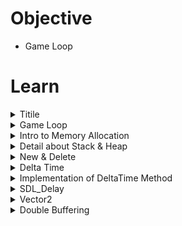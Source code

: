 # Objective
- Game Loop



# Learn

<!--Start Accordion -->
<details>
  <summary>Titile</summary>

# Subtitle

</details>
<!--End Accordion -->

<!--Start Accordion -->
<details>
  <summary>Game Loop</summary>

# Objective 
- What is Game Loop
- 3.14

# What is a game loop
- Game Loop is Infinite Loop (usually target as 60 Frame Per Second)
- - Process Input
- - Update Game
- - Render
- ![Gmae Loop](../images/002_What_is_a_game_loop.jpg)

# Tips
- Game class is respnsible for game loop 
- Use double buffering for rendering process

# Code
- Initialize(){} => Window, Renderer from SDL

# SDL Functions
- SDL_CreateWindow(title, x, y, width, height, flag for some style)
- SDL_CreateRenderer(window, index of monitor, 0) 
- - -1 = default
- - 0 = nothing
- SDL_RenderClear for buffering renderer with front/back buffer
</details>
<!--End Accordion -->

<!--Start Accordion -->
<details>
  <summary>Intro to Memory Allocation</summary>

# Objective
- Heap & Stack
- 3.15, 3.16

# Heap
- new keyword is for heap allocation => ex: <code>Game *game = new Game();</code>
- Need to use pointer with heap if you want to use bigger object for much more memory.
- you need to deallocate the memory for heap => ex: <code>delete game;</code>

# Stack
- Limited memory usage from OS, usually few MBs => Ex: <code>Game game;</code>)
- Access with "." => Ex: <code>game.Initialize(WINDOW_WIDTH, WINDOW_HEIGHT);</code>
- Don't have to deallocate the object

</details>
<!--End Accordion -->


<!--Start Accordion -->
<details>
  <summary>Detail about Stack & Heap</summary>

# Stack
- In the stack, the allocation happens on contiguous blocks of memory
- The size of memory to be allocated is known to the compiler
- The stack has a fixed size (OS-dependent)
- We don't have to worry about memory allocation/deallocation of stack variables
 
 ## Code Example
```cpp
void SomeFunction() {
    // Creates an object in the stack
    Enemy enemy;

    enemy.Jump();
    enemy.Run(20);
    enemy.LookLeft();
} // Scope ends, object is automatically destroyed
```

# Heap
- In the heap, memory is allocated dynamically and it's usually not contiguous
- The heap has no fixed-size restrictions, but heap handling is slower than stack handling
- The programmer is responsible for remembering to deallocate the object in memory

## Code Example
```cpp
void SomeFunction() {
    // Creates an object in the heap using the "new" keyword
    Enemy* enemy = new Enemy();

    enemy->Jump();
    enemy->Run(20);
    enemy->LookLeft();

    // We need to explicitly "delete" the object
    delete enemy;
} 
```


</details>
<!--End Accordion -->



<!--Start Accordion -->
<details>
  <summary>New & Delete</summary>

# Objective
- Learn more about new & delete
- 3.17

# What is happening inside new & delete?
- new => Memory allocation (malloc) & Initialization (constructor)
- delete => Deinitialization (destructor) & Deallocation (free)

# The new keyword will:
- allocate (malloc) the necessary memory for the object
- initialize (call the appropriate constructor) for that object

# The delete keyword will
- deinitialize the object by calling the destructor
- deallocate (free) the memory resources allocated by the object

## Code Example
```cpp
void SomeFunction() {
    // Creates an object in the heap using the "new" keyword
    Enemy* enemy = new Enemy();

    enemy->Jump();
    enemy->Run(20);
    enemy->LookLeft();

    // We need to explicitly "delete" the object
    delete enemy;
} 
```

# Pointers
## Raw Pointers 

### Code Example
```cpp
void Run() {
    Enemy* e = new Enemy;

    // Here we can use the object

    delete e;
}
```

## Smart Pointers
- Modern C++ uses smart pointers to help programmers with the issue of having to remember to manually destroy objects.

### Code Example
```cpp
// We will not learn about smart pointers in this introductory course
```

</details>
<!--End Accordion -->


<!--Start Accordion -->
<details>
  <summary>Delta Time</summary>

# Objective
- Understand delay & DeltaTime Method
- 3.18
- 
# DeltaTime
- DeltaTime is the amount elapsed since the last frame.
- We don't think how many pixels per frame... but instead we think how many pixels per second.

## Code Example
```cpp
// difference in ticks from last frame converted to seconds
float deltaTime = (SDL_GetTicks() - ticksLastFrame) / 1000.0f;

// ...
// ...
// ...

// the projectile will move 20 pixels per second
projectile.position.x += 20 * deltaTime; // performance is different from machine to machine
```

# If you implement DeltaTime,
- Now our game objects will move correctly regardless of the frame rate.
- As a rule, all objects in the scene should be updated as a function of delta time.

</details>



<!--End Accordion -->


<!--Start Accordion -->
<details>
  <summary>Implementation of DeltaTime Method</summary>

# Objective
- Learn how to implement DeltaTime
- 3.19, 3.20
- ![DeltaTime](../images/003_DeltaTime.jpg)

# Procedure
- Decide target FPS => ex: <code>const unsigned int FPS = 60;</code>
- Decide target time in milliseconds => <code>const unsigned int FRAME_TARGET_TIME = 1000 / FPS;</code>
- Implement DeltaTime Logic in Update(){}
- Be sure to take care of left-over delta time in case the process is finished too fast
- Be sure to take care of limiting delta time to certain value for avoiding to have big delta time

## Code Example
```cpp 
void Game::Update() {
    // Wait until 16ms has ellapsed since the last fram
    // Alternative method: SDL_Delay
    while (!SDL_TICKS_PASSED(SDL_GetTicks(), ticksLastFrame + FRAME_TARGET_TIME));

    // Delta time is the difference in ticks from last frame converted to seconds
    float deltaTime = (SDL_GetTicks() - ticksLastFrame) / 1000.0f;

     int ticksLastFrame = 0; // keep this variable  in Game.h

    // Clamp deltaTime to a maximum value
    deltaTime = (deltaTime > 0.05f) ? 0.05f : deltaTime;

    // Sets the new ticks for the current frame to be used in the next pass
    ticksLastFrame = SDL_GetTicks();

    projectilePosX += projectileVelX * deltaTime;
    projectilePosY += projectileVelY * deltaTime;

}
```


- 
## Code Example 

</details>
<!--End Accordion -->



<!--Start Accordion -->
<details>
  <summary>SDL_Delay</summary>

# Obejctive
- Learn while loop
- 3.21, 3.22

# Disadvantage of while loop 
- In the real world, you shouldn't use while loop because while loop is processor instruction.
- Once we compile program, while loop becomes a part of executable. 
- When OS is executing the task, it doesn't know what to do.
- Processor could burn in some case (Might waste resources) 
- We should use SDL_Delay function

# SDL_Delay
- Proper delay function relies on OS capability of using the execution to order processes.
- SDL_Delay is operating system specific (ex: Scheduling the processes, managing the tasks)

## Code Example
```cpp
void Game::Update() {
    // Waste some time / sleep until we reach the target frame time in milliseconds
    int timeToWait = FRAME_TARGET_TIME - (SDL_GetTicks() - ticksLastFrame);

    // Only sleep if we are too fast
    if (timeToWait > 0 && timeToWait <= FRAME_TARGET_TIME) {
        SDL_Delay(timeToWait);
    }

    // Delta time is the difference in ticks from last frame converted to secomds
    float deltaTime = (SDL_GetTicks() - ticksLastFrame) / 1000.0f;

    // Clamp deltaTime to a maximum value
    deltaTime = (deltaTime > 0.05f) ? 0.05f : deltaTime;

    // Sets the new ticks for the current frame to be used in the next pass
    ticksLastFrame = SDL_GetTicks();

    // Use deltaTime to update my game objects
    projectilePosX += projectileVelX * deltaTime;
    projectilePosY += projectileVelY * deltaTime;
}
```

# Note
- SDL_Delay is not accurate enough
- It never work at a finer resolution than what the OS's scheduler offers.
- If you are looking for accuracy, then using SDL_Delay is not our best bet.
- For some game engines, they implement timerate-independent movement using only the delta time technique.
- This means the application is free to run as fast as it can (200 FPS, 300 FPS, 700FPS, etc)
- We will achieve a frame-rate independent movement
- If you want to know more about this topic click here => [Fix Your Timestep!](https://gafferongames.com/post/fix_your_timestep/)

</details>
<!--End Accordion -->


<!--Start Accordion -->
<details>
  <summary>Vector2</summary>

# Objective
- Use vector2 with glm math library

## Code Example
```cpp
#include "../lib/glm/glm.hpp"

// ..


glm::vec2 projectilePos = glm::vec2(0.0f, 0.0f);
glm::vec2 projectileVel = glm::vec2(30.0f, 45.0f);

// ..

void Game::Update() {
    // DeltaTime

    // Use deltaTime to update my game objects
    projectilePos = glm::vec2(
        projectilePos.x + projectileVel.x * deltaTime,
        projectilePos.y + projectileVel.y * deltaTime
    );
}

```

</details>
<!--End Accordion -->


<!--Start Accordion -->
<details>
  <summary>Double Buffering</summary>

# Objective
- Double Buffering to prevent some screen problems
- 3.25

# Learn
- Color buffer
- Back buffer
- Front buffer

# Step
1. Clear the back buffer
2. Draw all game objects
3. Swap front and back buffers


## Example Code
```cpp
void Game::render() {
    // set the background color
    SDL_SetRenderDrawColor(renderer, 0, 0, 0, 255);

    // clear the back buffer
    SDL_RenderClear(renderer);

    // ..
    // draw all game objects of the scene
    // ..

    // swap front and back buffers
    SDL_RenderPresent(renderer);
}
```

</details>
<!--End Accordion -->
